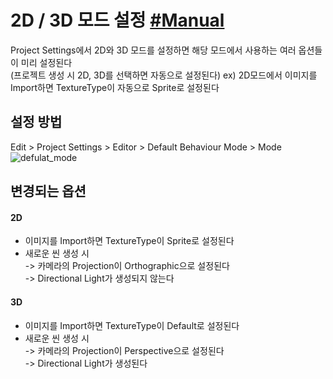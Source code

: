 # 2D / 3D 모드 설정 [#Manual](https://docs.unity3d.com/Manual/2DAnd3DModeSettings.html)
Project Settings에서 2D와 3D 모드를 설정하면 해당 모드에서 사용하는 여러 옵션들이 미리 설정된다  
(프로젝트 생성 시 2D, 3D를 선택하면 자동으로 설정된다)
ex) 2D모드에서 이미지를 Import하면 TextureType이 자동으로 Sprite로 설정된다  

## 설정 방법
Edit > Project Settings > Editor > Default Behaviour Mode > Mode  
![defulat_mode](https://user-images.githubusercontent.com/37904040/124854996-3bdf6b00-dfe3-11eb-97c6-e46122a5418a.jpg)

## 변경되는 옵션
#### 2D
- 이미지를 Import하면 TextureType이 Sprite로 설정된다
- 새로운 씬 생성 시  
-> 카메라의 Projection이 Orthographic으로 설정된다  
-> Directional Light가 생성되지 않는다  

#### 3D
- 이미지를 Import하면 TextureType이 Default로 설정된다
- 새로운 씬 생성 시  
-> 카메라의 Projection이 Perspective으로 설정된다  
-> Directional Light가 생성된다
